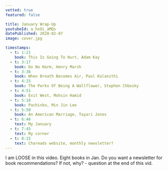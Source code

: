 ```yaml
---
vetted: true
featured: false

title: January Wrap-Up
youtubeId: a_hxOi_aMQs
datePublished: 2020-02-07
image: cover.jpg

timestamps:
  - t: 1:21
    book: This Is Going To Hurt, Adam Kay
  - t: 3:17
    book: Do No Harm, Henry Marsh
  - t: 3:36
    book: When Breath Becomes Air, Paul Kalanithi
  - t: 4:25
    book: The Perks Of Being A Wallflower, Stephen Chbosky
  - t: 4:51
    book: Exit West, Mohsin Hamid
  - t: 5:16
    book: Pachinko, Min Jin Lee
  - t: 5:50
    book: An American Marriage, Tayari Jones
  - t: 6:46
    text: My January
  - t: 7:45
    text: My corner
  - t: 8:15
    text: Chareads website, monthly newsletter?
---
```


I am LOOSE in this video. Eight books in Jan. Do you want a newsletter for book recommendations? If not, why? - question at the end of this vid.
